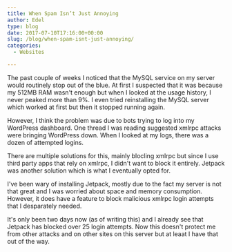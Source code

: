 ```yaml
---
title: When Spam Isn’t Just Annoying
author: Edel
type: blog
date: 2017-07-10T17:16:00+00:00
slug: /blog/when-spam-isnt-just-annoying/
categories:
  - Websites

---
```

The past couple of weeks I noticed that the MySQL service on my server would routinely stop out of the blue. At first I suspected that it was because my 512MB RAM wasn't enough but when I looked at the usage history, I never peaked more than 9%. I even tried reinstalling the MySQL server which worked at first but then it stopped running again.

However, I think the problem was due to bots trying to log into my WordPress dashboard. One thread I was reading suggested xmlrpc attacks were bringing WordPress down. When I looked at my logs, there was a dozen of attempted logins.

There are multiple solutions for this, mainly blocling xmlrpc but since I use third party apps that rely on xmlrpc, I didn't want to block it entirely. Jetpack was another solution which is what I eventually opted for.

I've been wary of installing Jetpack, mostly due to the fact my server is not that great and I was worried about space and memory consumption. However, it does have a feature to block malicious xmlrpc login attempts that I desparately needed.

It's only been two days now (as of writing this) and I already see that Jetpack has blocked over 25 login attempts. Now this doesn't protect me from other attacks and on other sites on this server but at leaat I have that out of the way.